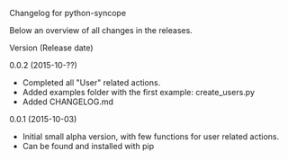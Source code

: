 Changelog for python-syncope

Below an overview of all changes in the releases.

Version (Release date)

0.0.2   (2015-10-??)

  * Completed all "User" related actions.
  * Added examples folder with the first example: create_users.py
  * Added CHANGELOG.md

0.0.1   (2015-10-03)

  * Initial small alpha version, with few functions for user related actions.
  * Can be found and installed with pip